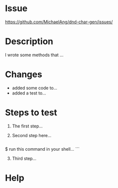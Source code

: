 # Issue

https://github.com/MichaelAng/dnd-char-gen/issues/

# Description

I wrote some methods that ...

# Changes

- added some code to...
- added a test to...

# Steps to test

1. The first step...
2. Second step here...

    ```
$ run this command in your shell...
    ```

3. Third step...

# Help
